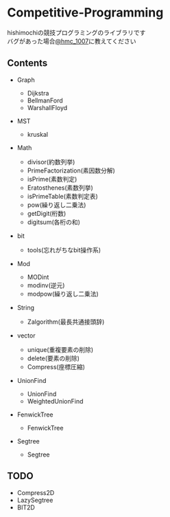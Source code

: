 # Competitive-Programming
hishimochiの競技プログラミングのライブラリです<br>
バグがあった場合[@hmc_1007](https://twitter.com/hmc_1007)に教えてください

## Contents
- Graph
    - Dijkstra
    - BellmanFord
    - WarshallFloyd

- MST
    - kruskal

- Math
    - divisor(約数列挙)
    - PrimeFactorization(素因数分解)
    - isPrime(素数判定)
    - Eratosthenes(素数列挙)
    - isPrimeTable(素数判定表)
    - pow(繰り返し二乗法)
    - getDigit(桁数)
    - digitsum(各桁の和)

- bit
    - tools(忘れがちなbit操作系)

- Mod
    - MODint
    - modinv(逆元)
    - modpow(繰り返し二乗法)

- String
    - Zalgorithm(最長共通接頭辞)

- vector
    - unique(重複要素の削除)
    - delete(要素の削除)
    - Compress(座標圧縮)

- UnionFind
    - UnionFind
    - WeightedUnionFind

- FenwickTree
    - FenwickTree

- Segtree
    - Segtree

## TODO
- Compress2D
- LazySegtree
- BIT2D